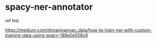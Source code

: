 # spacy-ner-annotator


ref link 

https://medium.com/@manivannan_data/how-to-train-ner-with-custom-training-data-using-spacy-188e0e508c6
